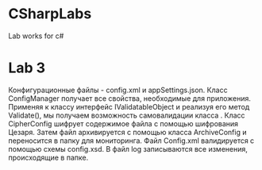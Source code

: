 # CSharpLabs
Lab works for c#


# Lab 3
  Конфигурационные файлы - config.xml и appSettings.json.
  Класс ConfigManager получает все свойства, необходимые для приложения.
  Применяя к классу интерфейс IValidatableObject и реализуя его метод Validate(),
  мы получаем возможность самовалидации класса .
  Класс CipherConfig шифрует содержимое файла с помощью шифрования Цезаря.
  Затем файл архивируется с помощью класса ArchiveConfig и переносится в папку для мониторинга.
  Файл Config.xml валидируется с помощью схемы config.xsd.
  В файл log записываются все изменения, происходящие в папке.
